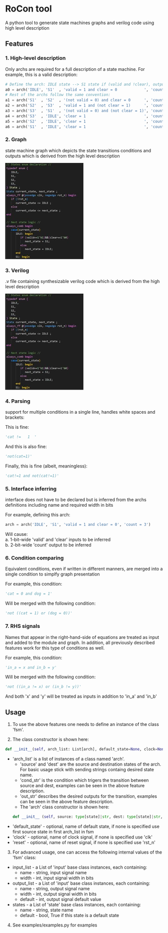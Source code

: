 
# RoCon tool

A python tool to generate state machines graphs and verilog code using high level description

## Features

### 1. High-level description
Only archs are required for a full description of a state machine. For example, this is a valid description:  
```python
# Define the arch: IDLE state --> S1 state if (valid and !clear), output is count=1:
a0 = arch('IDLE', 'S1'  , 'valid = 1 and clear = 0            ', 'count = 1             ')
# Rest of the archs follow the same convention:
a1 = arch('S1'  , 'S2'  , '(not valid = 0) and clear = 0      ', 'count = 2             ')
a2 = arch('S2'  , 'S3'  , 'valid = 1 and (not clear = 1)      ', 'count = 3 and done = 1')
a3 = arch('S3'  , 'S1'  , '(not valid = 0) and (not clear = 1)', 'count = 1             ')
a4 = arch('S3'  , 'IDLE', 'clear = 1                          ', 'count = 0             ')
a5 = arch('S2'  , 'IDLE', 'clear = 1                          ', 'count = 0             ')
a6 = arch('S1'  , 'IDLE', 'clear = 1                          ', 'count = 0             ')
```

### 2. Graph
state machine graph which depicts the state transitions conditions and outputs which is derived from the high level description

![Graph Example](resources/exmp_verilog.jpg)

### 3. Verilog
.v file containing synthesizable verilog code which is derived from the high level description  

![Code Example](resources/exmp_verilog.jpg)
 
### 4. Parsing 
support for multiple conditions in a single line, handles white spaces and brackets:

This is fine: 
```python 
'cat !=   1  '
```
And this is also fine:  
```python
'not(cat=1)'
```
Finally, this is fine (albeit, meaningless):
```python
'cat!=1 and not(cat!=1)'
```

### 5. Interface inferring
interface does not have to be declared but is inferred from the archs definitions including name and required width in bits

For example, defining this arch:  
```python
arch = arch('IDLE', 'S1', 'valid = 1 and clear = 0', 'count = 3')  
```
Will cause:  
    a. 1-bit-wide 'valid' and 'clear' inputs to be inferred  
    b. 2-bit-wide 'count' output to be inferred  

### 6. Condition comparing
Equivalent conditions, even if written in different manners, are merged into a single condition to simplfy graph presentation  

For example, this condition:    
```python
'cat = 0 and dog = 1'  
```
Will be merged with the following condition:  
```python
'not ((cat = 1) or (dog = 0))'  
```

### 7. RHS signals
Names that appear in the right-hand-side of equations are treated as input and added to the module and graph.
In addition, all previously described features work for this type of conditions as well.

For example, this condition:    
```python
'in_a = x and in_b = y'  
```
Will be merged with the following condition:  
```python
'not ((in_a != x) or (in_b != y))'    
```   
And both 'x' and 'y' will be treated as inputs in addition to 'in_a' and 'in_b'

## Usage

1. To use the above features one needs to define an instance of the class 'fsm'.  

2. The class constructor is shown here:  
```python
def __init__(self, arch_list: List[arch], default_state=None, clock=None, reset=None) -> None:  
```
- 'arch_list' is a list of instances of a class named 'arch'. 
  - 'source' and 'dest' are the source and destination states of the arch. For basic usage stick with sending strings containg desired state name.  
  - 'cond_str' is the condition which trigers the transition between source and dest, examples can be seen in the above feature description.  
  - 'out_str' describes the desired outputs for the transition, examples can be seen in the above feature description.  
  - The 'arch' class constructor is shown here:  
  ```python
  def __init__ (self, source: type[state]|str, dest: type[state]|str, cond_str: str, out_str: str) -> None:
  ```
- 'default_state' - optional, name of default state, if none is specified use first source state in first arch_list in fsm  
- 'clock' - optional, name of clock signal, if none is specified use 'clk'  
- 'reset' - optional, name of reset signal, if none is specified use 'rst_n'  

3. For advanced usage, one can access the following internal values of the 'fsm' class:  
- input_list - a List of 'input' base class instances, each containing:  
  - name - string, input signal name  
  - width - int, input signal width in bits  
- output_list - a List of 'input' base class instances, each containing:  
  - name - string, output signal name  
  - width - int, output signal width in bits  
  - default - int, output signal default value  
- states - a List of 'state' base class instances, each containing:  
  - name - string, state name  
  - default - bool, True if this state is a default state

4. See examples/examples.py for examples